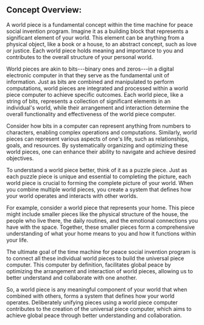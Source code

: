 ## Concept Overview:

A world piece is a fundamental concept within the time machine for peace social invention program. Imagine it as a building block that represents a significant element of your world. This element can be anything from a physical object, like a book or a house, to an abstract concept, such as love or justice. Each world piece holds meaning and importance to you and contributes to the overall structure of your personal world.

World pieces are akin to bits---binary ones and zeros---in a digital electronic computer in that they serve as the fundamental unit of information. Just as bits are combined and manipulated to perform computations, world pieces are integrated and processed within a world piece computer to achieve specific outcomes. Each world piece, like a string of bits, represents a collection of significant elements in an individual's world, while their arrangement and interaction determine the overall functionality and effectiveness of the world piece computer.

Consider how bits in a computer can represent anything from numbers to characters, enabling complex operations and computations. Similarly, world pieces can represent various aspects of one's life, such as relationships, goals, and resources. By systematically organizing and optimizing these world pieces, one can enhance their ability to navigate and achieve desired objectives.

To understand a world piece better, think of it as a puzzle piece. Just as each puzzle piece is unique and essential to completing the picture, each world piece is crucial to forming the complete picture of your world. When you combine multiple world pieces, you create a system that defines how your world operates and interacts with other worlds.

For example, consider a world piece that represents your home. This piece might include smaller pieces like the physical structure of the house, the people who live there, the daily routines, and the emotional connections you have with the space. Together, these smaller pieces form a comprehensive understanding of what your home means to you and how it functions within your life.

The ultimate goal of the time machine for peace social invention program is to connect all these individual world pieces to build the universal piece computer. This computer by definition, facilitates global peace by optimizing the arrangement and interaction of world pieces, allowing us to better understand and collaborate with one another.

So, a world piece is any meaningful component of your world that when combined with others, forms a system that defines how your world operates. Deliberately unifying pieces using a world piece computer contributes to the creation of the universal piece computer, which aims to achieve global peace through better understanding and collaboration.

